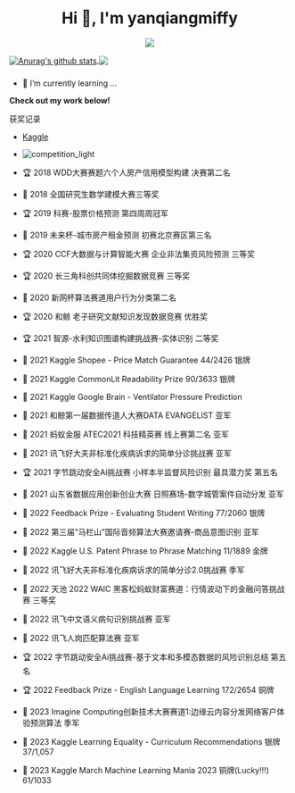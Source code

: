 <h1 align="center">Hi 👋, I'm yanqiangmiffy</h1>

<p align="center"> 
  <img src="https://profile-counter.glitch.me/yanqiangmiffy/count.svg" />
</p>

<a href="https://github.com/yanqiangmiffy">
  <img align="center" src="https://github-readme-stats-teal.vercel.app/api?username=yanqiangmiffy&show_icons=truet&include_all_commits=True&hide=contribs" alt="Anurag's github stats" />
</a>

<a href="https://github.com/yanqiangmiffy">
  <!-- Change the `github-readme-stats.anuraghazra1.vercel.app` to `github-readme-stats.vercel.app`  -->
  <img align="center" src="https://github-readme-stats-teal.vercel.app/api/top-langs/?username=yanqiangmiffy&layout=compact" />
</a>

###
- 🌱 I’m currently learning ...


<strong>Check out my work below!</strong>



获奖记录


- [Kaggle](https://www.kaggle.com/quincyqiang)

- ![competition_light](https://road-to-kaggle-grandmaster.vercel.app/api/badges/quincyqiang/competition/light)

- 🏆 2018 WDD大赛赛题六个人房产信用模型构建 决赛第二名
- 🥉 2018 全国研究生数学建模大赛三等奖 
- 🏆 2019 科赛-股票价格预测 第四周周冠军
- 🥉 2019 未来杯-城市房产租金预测 初赛北京赛区第三名
- 🏆 2020 CCF大数据与计算智能大赛 企业非法集资风险预测 三等奖
- 🏆 2020 长三角科创共同体挖掘数据竞赛 三等奖
- 🥈 2020 新网杯算法赛道用户行为分类第二名
- 🏆 2020 和鲸 老子研究文献知识发现数据竞赛 优胜奖
- 🏆 2021 智源-水利知识图谱构建挑战赛-实体识别 二等奖
- 🥈 2021 Kaggle Shopee - Price Match Guarantee 44/2426 银牌
- 🥈 2021 Kaggle CommonLit Readability Prize 90/3633 银牌
- 🥉 2021 Kaggle Google Brain - Ventilator Pressure Prediction
- 🥈 2021 和鲸第一届数据传道人大赛DATA EVANGELIST 亚军
- 🥈 2021 蚂蚁金服 ATEC2021 科技精英赛 线上赛第二名 亚军
- 🥈 2021 讯飞好大夫非标准化疾病诉求的简单分诊挑战赛 亚军
- 🏆 2021 字节跳动安全Ai挑战赛 小样本半监督风险识别 最具潜力奖 第五名
- 🥈 2021 山东省数据应用创新创业大赛 日照赛场-数字城管案件自动分发 亚军
- 🥈 2022 Feedback Prize - Evaluating Student Writing 77/2060 银牌
- 🥈 2022 第三届“马栏山”国际音频算法大赛邀请赛-商品意图识别 亚军
- 🏅 2022 Kaggle U.S. Patent Phrase to Phrase Matching 11/1889 金牌
- 🥉 2022 讯飞好大夫非标准化疾病诉求的简单分诊2.0挑战赛 季军
- 🥉 2022 天池 2022 WAIC 黑客松蚂蚁财富赛道：行情波动下的金融问答挑战赛 三等奖
- 🥈 2022 讯飞中文语义病句识别挑战赛 亚军
- 🥈 2022 讯飞人岗匹配算法赛 亚军
- 🏆 2022 字节跳动安全Ai挑战赛-基于文本和多模态数据的风险识别总结  第五名
- 🏆 2022 Feedback Prize - English Language Learning 172/2654 铜牌
- 🥉 2023 Imagine Computing创新技术大赛赛道1:边缘云内容分发网络客户体验预测算法 季军
- 🥉 2023 Kaggle Learning Equality - Curriculum Recommendations 银牌 37/1,057 
- 🥉 2023 Kaggle March Machine Learning Mania 2023 铜牌(Lucky!!!) 61/1033 

